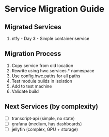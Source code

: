 # Service Migration Guide

## Migrated Services
1. ntfy - Day 3 - Simple container service

## Migration Process
1. Copy service from old location
2. Rewrite using hwc.services.* namespace
3. Use config.hwc.paths for all paths
4. Test module builds in isolation
5. Add to test machine
6. Validate build

## Next Services (by complexity)
- [ ] transcript-api (simple, no state)
- [ ] grafana (medium, has dashboards)
- [ ] jellyfin (complex, GPU + storage)

